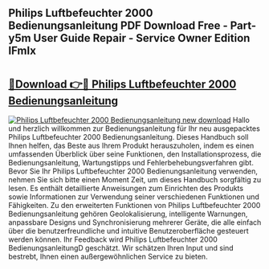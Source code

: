 ## Philips Luftbefeuchter 2000 Bedienungsanleitung PDF Download Free - Part-y5m User Guide Repair - Service Owner Edition lFmIx

# <h2><a href="http://df4a68f.blite.top/?on=Philips+Luftbefeuchter+2000+Bedienungsanleitung">🔗Download 👉🔴 Philips Luftbefeuchter 2000 Bedienungsanleitung</a></h2>

[![Philips Luftbefeuchter 2000 Bedienungsanleitung new download](https://i.imgur.com/lujVjoI.png)](http://df4a68f.blite.top/?on=Philips+Luftbefeuchter+2000+Bedienungsanleitung)
Hallo und herzlich willkommen zur Bedienungsanleitung für Ihr neu ausgepacktes Philips Luftbefeuchter 2000 Bedienungsanleitung. Dieses Handbuch soll Ihnen helfen, das Beste aus Ihrem Produkt herauszuholen, indem es einen umfassenden Überblick über seine Funktionen, den Installationsprozess, die Bedienungsanleitung, Wartungstipps und Fehlerbehebungsverfahren gibt. Bevor Sie Ihr Philips Luftbefeuchter 2000 Bedienungsanleitung verwenden, nehmen Sie sich bitte einen Moment Zeit, um dieses Handbuch sorgfältig zu lesen. Es enthält detaillierte Anweisungen zum Einrichten des Produkts sowie Informationen zur Verwendung seiner verschiedenen Funktionen und Fähigkeiten. Zu den erweiterten Funktionen von Philips Luftbefeuchter 2000 Bedienungsanleitung gehören Geolokalisierung, intelligente Warnungen, anpassbare Designs und Synchronisierung mehrerer Geräte, die alle einfach über die benutzerfreundliche und intuitive Benutzeroberfläche gesteuert werden können. Ihr Feedback wird Philips Luftbefeuchter 2000 BedienungsanleitungD geschätzt. Wir schätzen Ihren Input und sind bestrebt, Ihnen einen außergewöhnlichen Service zu bieten.
